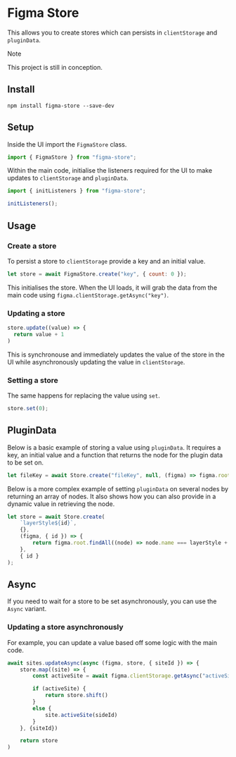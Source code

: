 # Figma Store

This allows you to create stores which can persists in `clientStorage` and `pluginData`.

> [!NOTE]
> This project is still in conception.

## Install

```shell
npm install figma-store --save-dev
```

## Setup

Inside the UI import the `FigmaStore` class.

```js
import { FigmaStore } from "figma-store";
```

Within the main code, initialise the listeners required for the UI to make updates to `clientStorage` and `pluginData`.

```js
import { initListeners } from "figma-store";

initListeners();
```

## Usage

### Create a store

To persist a store to `clientStorage` provide a key and an initial value.

```js
let store = await FigmaStore.create("key", { count: 0 });
```

This initialises the store. When the UI loads, it will grab the data from the main code using `figma.clientStorage.getAsync("key")`.

### Updating a store

```js
store.update((value) => {
  return value + 1
)
```

This is synchronouse and immediately updates the value of the store in the UI while asynchronously updating the value in `clientStorage`.

### Setting a store

The same happens for replacing the value using `set`.

```js
store.set(0);
```

## PluginData

Below is a basic example of storing a value using `pluginData`. It requires a key, an initial value and a function that returns the node for the plugin data to be set on.

```js
let fileKey = await Store.create("fileKey", null, (figma) => figma.root);
```

Below is a more complex example of setting `pluginData` on several nodes by returning an array of nodes. It also shows how you can also provide in a dynamic value in retrieving the node.

```js
let store = await Store.create(
    `layerStyle${id}`,
    {},
    (figma, { id }) => {
        return figma.root.findAll((node) => node.name === layerStyle + id);
    },
    { id }
);
```

## Async

If you need to wait for a store to be set asynchronously, you can use the `Async` variant.

### Updating a store asynchronously

For example, you can update a value based off some logic with the main code.

```js
await sites.updateAsync(async (figma, store, { siteId }) => {
    store.map((site) => {
        const activeSite = await figma.clientStorage.getAsync("activeSite")

        if (activeSite) {
            return store.shift()
        }
        else {
            site.activeSite(sideId)
        }
    }, {siteId})

    return store
)
```
